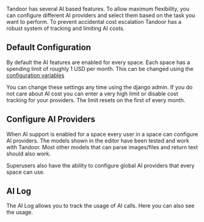 Tandoor has several AI based features. To allow maximum flexibility, you can configure different AI providers and select them based on the task you want to perform.
To prevent accidental cost escalation Tandoor has a robust system of tracking and limiting AI costs.

## Default Configuration
By default the AI features are enabled for every space. Each space has a spending limit of roughly 1 USD per month.
This can be changed using the [configuration variables](https://docs.tandoor.dev/system/configuration/#ai-integration)

You can change these settings any time using the django admin. If you do not care about AI cost you can enter a very high limit or disable cost tracking for your providers.
The limit resets on the first of every month. 

## Configure AI Providers
When AI support is enabled for a space every user in a space can configure AI providers. 
The models shown in the editor have been tested and work with Tandoor. Most other models that can parse images/files and return text should also work. 

Superusers also have the ability to configure global AI providers that every space can use.

## AI Log
The AI Log allows you to track the usage of AI calls. Here you can also see the usage.